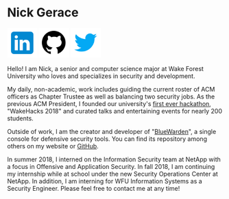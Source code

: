 # Nick Gerace

[<img src="home-linkedin.png" alt="linkedin" style="width: 70px;"/>](https://linkedin.com/in/nickgerace)
[<img src="home-github.png" alt="github" style="width: 70px;"/>](https://github.com/nickgerace)
[<img src="home-twitter.png" alt="twitter" style="width: 70px;"/>](https://twitter.com/nickagerace)

Hello! I am Nick, a senior and computer science major at Wake Forest University who loves and specializes in security and development. 

My daily, non-academic, work includes guiding the current roster of ACM officers as Chapter Trustee as well as balancing two security jobs. As the previous ACM President, I founded our university's 
[first ever hackathon](https://acm.cs.wfu.edu), "WakeHacks 2018" and curated talks and entertaining events for nearly 200 students. 

Outside of work, I am the creator and developer of "[BlueWarden](https://github.com/nickgerace/BlueWarden)", a single console for defensive security tools. You can find its repository among others on my website or [GitHub](https://github.com/nickgerace).

In summer 2018, I interned on the Information Security team at NetApp with a focus in Offensive and Application Security. In fall 2018, I am continuing my internship while at school under the new Security Operations Center at NetApp. In addition, I am interning for WFU Information Systems as a Security Engineer. Please feel free to contact me at any time!
